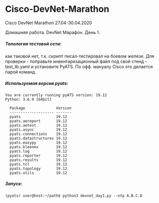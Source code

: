 # Cisco-DevNet-Marathon
Cisco DevNet Marathon 27.04-30.04.2020

Домашняя работа. DevNet Марафон. День 1. 

##### Топология тестовой сети:
как таковой нет, т.к. скрипт писал-тестировал на боевом железе. 
Для проверки - поправьте инвентаризационный файл под свой стенд - test_tb.yaml и установите PyATS.
По офф. мануалу Cisco это делается парой команд.

##### Используемая версия pyats:
```
You are currently running pyATS version: 19.12
Python: 3.6.9 [64bit]

  Package              Version
  -------------------- -------
  pyats                19.12
  pyats.aereport       19.12
  pyats.aetest         19.12
  pyats.async          19.12
  pyats.connections    19.12
  pyats.datastructures 19.12
  pyats.easypy         19.12
  pyats.kleenex        19.12
  pyats.log            19.12
  pyats.reporter       19.12
  pyats.results        19.12
  pyats.tcl            19.12
  pyats.topology       19.12
  pyats.utils          19.12
```

##### Запуск:

```
(pyats) user@host:~/path$ python3 devnet_day1.py --ntp A.B.C.D 
```
